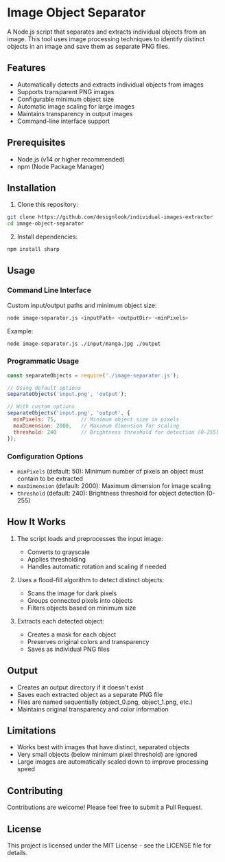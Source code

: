 # Image Object Separator

A Node.js script that separates and extracts individual objects from an image. This tool uses image processing techniques to identify distinct objects in an image and save them as separate PNG files.

## Features

- Automatically detects and extracts individual objects from images
- Supports transparent PNG images
- Configurable minimum object size
- Automatic image scaling for large images
- Maintains transparency in output images
- Command-line interface support

## Prerequisites

- Node.js (v14 or higher recommended)
- npm (Node Package Manager)

## Installation

1. Clone this repository:
```bash
git clone https://github.com/designlook/individual-images-extractor
cd image-object-separator
```

2. Install dependencies:
```bash
npm install sharp
```

## Usage

### Command Line Interface

Custom input/output paths and minimum object size:
```bash
node image-separator.js <inputPath> <outputDir> <minPixels>
```

Example:
```bash
node image-separator.js ./input/manga.jpg ./output
```

### Programmatic Usage

```javascript
const separateObjects = require('./image-separator.js');

// Using default options
separateObjects('input.png', 'output');

// With custom options
separateObjects('input.png', 'output', {
  minPixels: 75,        // Minimum object size in pixels
  maxDimension: 2000,   // Maximum dimension for scaling
  threshold: 240        // Brightness threshold for detection (0-255)
});
```

### Configuration Options

- `minPixels` (default: 50): Minimum number of pixels an object must contain to be extracted
- `maxDimension` (default: 2000): Maximum dimension for image scaling
- `threshold` (default: 240): Brightness threshold for object detection (0-255)

## How It Works

1. The script loads and preprocesses the input image:
   - Converts to grayscale
   - Applies thresholding
   - Handles automatic rotation and scaling if needed

2. Uses a flood-fill algorithm to detect distinct objects:
   - Scans the image for dark pixels
   - Groups connected pixels into objects
   - Filters objects based on minimum size

3. Extracts each detected object:
   - Creates a mask for each object
   - Preserves original colors and transparency
   - Saves as individual PNG files

## Output

- Creates an output directory if it doesn't exist
- Saves each extracted object as a separate PNG file
- Files are named sequentially (object_0.png, object_1.png, etc.)
- Maintains original transparency and color information

## Limitations

- Works best with images that have distinct, separated objects
- Very small objects (below minimum pixel threshold) are ignored
- Large images are automatically scaled down to improve processing speed

## Contributing

Contributions are welcome! Please feel free to submit a Pull Request.

## License

This project is licensed under the MIT License - see the LICENSE file for details.
